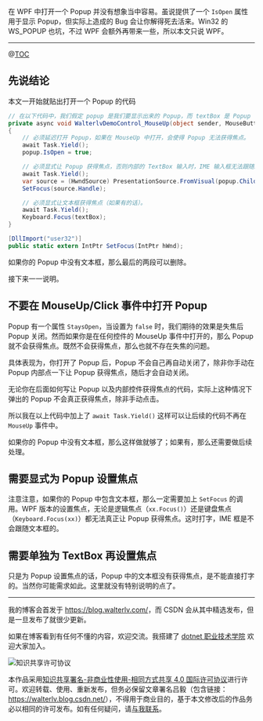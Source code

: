 

在 WPF 中打开一个 Popup 并没有想象当中容易。虽说提供了一个 `IsOpen` 属性用于显示 Popup，但实际上造成的 Bug 会让你解得死去活来。Win32 的 WS_POPUP 也坑，不过 WPF 会额外再带来一些，所以本文只说 WPF。

---

@[TOC](本文内容)

## 先说结论

本文一开始就贴出打开一个 Popup 的代码

```csharp
// 在以下代码中，我们假定 popup 是我们要显示出来的 Popup，而 textBox 是 Popup 中的文本框。
private async void WalterlvDemoControl_MouseUp(object sender, MouseButtonEventArgs e)
{
    // 必须延迟打开 Popup，如果在 MouseUp 中打开，会使得 Popup 无法获得焦点。
    await Task.Yield();
    popup.IsOpen = true;

    // 必须显式让 Popup 获得焦点，否则内部的 TextBox 输入时，IME 输入框无法跟随。
    await Task.Yield();
    var source = (HwndSource) PresentationSource.FromVisual(popup.Child);
    SetFocus(source.Handle);

    // 必须显式让文本框获得焦点（如果有的话）。
    await Task.Yield();
    Keyboard.Focus(textBox);
}

[DllImport("user32")]
public static extern IntPtr SetFocus(IntPtr hWnd);
```

如果你的 Popup 中没有文本框，那么最后的两段可以删除。

接下来一一说明。

## 不要在 MouseUp/Click 事件中打开 Popup

Popup 有一个属性 `StaysOpen`，当设置为 `false` 时，我们期待的效果是失焦后 Popup 关闭。然而如果你是在任何控件的 MouseUp 事件中打开的，那么 Popup 就不会获得焦点。既然不会获得焦点，那么也就不存在失焦的问题。

具体表现为，你打开了 Popup 后，Popup 不会自己再自动关闭了，除非你手动在 Popup 内部点一下让 Popup 获得焦点，随后才会自动关闭。

无论你在后面如何写让 Popup 以及内部控件获得焦点的代码，实际上这种情况下弹出的 Popup 不会真正获得焦点，除非手动点击。

所以我在以上代码中加上了 `await Task.Yield()` 这样可以让后续的代码不再在 `MouseUp` 事件中。

如果你的 Popup 中没有文本框，那么这样做就够了；如果有，那么还需要做后续处理。

## 需要显式为 Popup 设置焦点

注意注意，如果你的 Popup 中包含文本框，那么一定需要加上 `SetFocus` 的调用。WPF 版本的设置焦点，无论是逻辑焦点（`xx.Focus()`）还是键盘焦点（`Keyboard.Focus(xx)`）都无法真正让 Popup 获得焦点。这时打字，IME 框是不会跟随文本框的。

## 需要单独为 TextBox 再设置焦点

只是为 Popup 设置焦点的话，Popup 中的文本框没有获得焦点，是不能直接打字的。当然你可能需求如此。这里就没有特别说明的点了。

---

我的博客会首发于 <https://blog.walterlv.com/>，而 CSDN 会从其中精选发布，但是一旦发布了就很少更新。

如果在博客看到有任何不懂的内容，欢迎交流。我搭建了 [dotnet 职业技术学院](https://t.me/dotnet_campus) 欢迎大家加入。

![知识共享许可协议](https://img-blog.csdnimg.cn/20190406094629787.png)

本作品采用[知识共享署名-非商业性使用-相同方式共享 4.0 国际许可协议](http://creativecommons.org/licenses/by-nc-sa/4.0/)进行许可。欢迎转载、使用、重新发布，但务必保留文章署名吕毅（包含链接：<https://walterlv.blog.csdn.net/>），不得用于商业目的，基于本文修改后的作品务必以相同的许可发布。如有任何疑问，请[与我联系](mailto:walter.lv@qq.com)。
